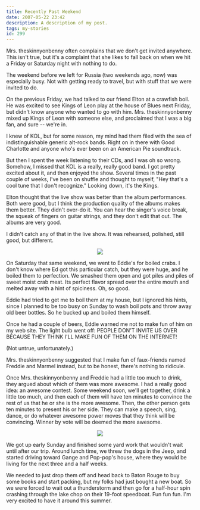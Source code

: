```yaml
---
title: Recently Past Weekend
date: 2007-05-22 23:42
description: A description of my post.
tags: my-stories
id: 299
---
```

Mrs. theskinnyonbenny often complains that we don't get invited anywhere.  This isn't true, but it's a complaint that she likes to fall back on when we hit a Friday or Saturday night with nothing to do.

The weekend before we left for Russia (two weekends ago, now) was especially busy.  Not with getting ready to travel, but with stuff that we were invited to do.

On the previous Friday, we had talked to our friend Elton at a crawfish boil.  He was excited to see Kings of Leon play at the house of Blues next Friday, but didn't know anyone who wanted to go with him.  Mrs. theskinnyonbenny mixed up Kings of Leon with someone else, and proclaimed that I was a big fan, and sure -- we're in.

I knew of KOL, but for some reason, my mind had them filed with the sea of indistinguishable generic alt-rock bands.  Right on in there with Good Charlotte and anyone who's ever been on an American Pie soundtrack.  

But then I spent the week listening to their CDs, and I was oh so wrong.  Somehow, I missed that KOL is a really, really good band.  I got pretty excited about it, and then enjoyed the show.  Several times in the past couple of weeks, I've been on shuffle and thought to myself, "Hey that's a cool tune that I don't recognize."  Looking down, it's the Kings.

Elton thought that the live show was better than the album performances.  Both were good, but I think the production quality of the albums makes them better.  They didn't over-do it.  You can hear the singer's voice break, the squeak of fingers on guitar strings, and they don't edit that out.  The albums are very good.  

I didn't catch any of that in the live show.  It was rehearsed, polished, still good, but different.

<center><img src="/img/greenline.gif"></center>

On Saturday that same weekend, we went to Eddie's for boiled crabs.  I don't know where Ed got this particular catch, but they were huge, and he boiled them to perfection.  We smashed them open and got piles and piles of sweet moist crab meat.  Its perfect flavor spread over the entire mouth and melted away with a hint of spiciness.  Oh, so good.

Eddie had tried to get me to boil them at my house, but I ignored his hints, since I planned to be too busy on Sunday to wash boil pots and throw away old beer bottles.  So he bucked up and boiled them himself.

Once he had a couple of beers, Eddie warned me not to make fun of him on my web site.  The light bulb went off:  PEOPLE DON'T INVITE US OVER BECAUSE THEY THINK I'LL MAKE FUN OF THEM ON THE INTERNET!

(Not untrue, unfortunately.)

Mrs. theskinnyonbenny suggested that I make fun of faux-friends named Freddie and Marmel instead, but to be honest, there's nothing to ridicule.

Once Mrs. theskinnyonbenny and Freddie had a little too much to drink, they argued about which of them was more awesome.  I had a really good idea:  an awesome contest.  Some weekend soon, we'll get together, drink a little too much, and then each of them will have ten minutes to convince the rest of us that he or she is the more awesome.  Then, the other person gets ten minutes to present his or her side.  They can make a speech, sing, dance, or do whatever awesome power moves that they think will be convincing.  Winner by vote will be deemed the more awesome.

<center><img src="/img/greenline.gif"></center>

We got up early Sunday and finished some yard work that wouldn't wait until after our trip.  Around lunch time, we threw the dogs in the Jeep, and started driving toward Gange and Pop-pop's house, where they would be living for the next three and a half weeks.

We needed to just drop them off and head back to Baton Rouge to buy some books and start packing, but my folks had just bought a new boat.  So we were forced to wait out a thunderstorm and then go for a half-hour spin crashing through the lake chop on their 19-foot speedboat.  Fun fun fun.  I'm very excited to have it around this summer.

